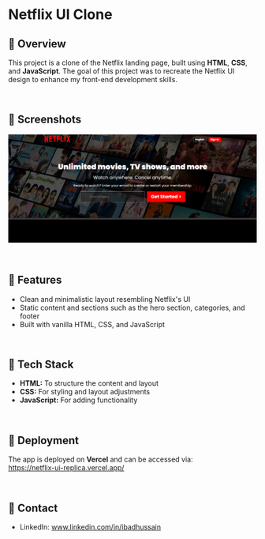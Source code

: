 # Netflix UI Clone
## 🚀 Overview
This project is a clone of the Netflix landing page, built using **HTML**, **CSS**, and **JavaScript**. The goal of this project was to recreate the Netflix UI design to enhance my front-end development skills.

<br>

## 🚀 Screenshots
![Project screenshot](./Project_screenshots/Image1.png)

<br>

## 🚀 Features
- Clean and minimalistic layout resembling Netflix's UI
- Static content and sections such as the hero section, categories, and footer
- Built with vanilla HTML, CSS, and JavaScript

<br>

## 🚀 Tech Stack
- **HTML:** To structure the content and layout
- **CSS:** For styling and layout adjustments
- **JavaScript:** For adding functionality

<br>

## 🚀 Deployment
The app is deployed on <b>Vercel</b> and can be accessed via:
<br>
https://netflix-ui-replica.vercel.app/

<br>

## 🚀 Contact
- LinkedIn: www.linkedin.com/in/ibadhussain